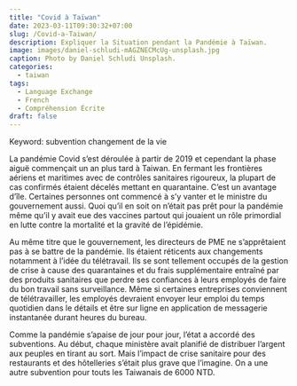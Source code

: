 ```yaml
---
title: "Covid à Taïwan"
date: 2023-03-11T09:30:32+07:00
slug: /Covid-a-Taiwan/
description: Expliquer la Situation pendant la Pandémie à Taïwan.
image: images/daniel-schludi-mAGZNECMcUg-unsplash.jpg
caption: Photo by Daniel Schludi Unsplash.
categories:
  - taiwan
tags:
  - Language Exchange
  - French
  - Compréhension Écrite
draft: false
---
```



Keyword: subvention changement de la vie 

La pandémie Covid s’est déroulée à partir de 2019 et cependant la phase aiguë commençait un an plus tard à Taiwan. En fermant les frontières aériens et maritimes avec de contrôles sanitaires rigoureux, la plupart de cas confirmés étaient décelés mettant en quarantaine. C’est un avantage d’île. Certaines personnes ont commencé à s’y vanter et le ministre du gouvernement aussi. Quoi qu’il en soit on n’était pas prêt pour la pandémie même qu’il y avait eue des vaccines partout qui jouaient un rôle primordial en lutte contre la mortalité et la gravité de l’épidémie.

Au même titre que le gouvernement, les directeurs de PME ne s’apprêtaient pas à se battre de la pandémie. Ils étaient réticents aux changements notamment à l’idée du télétravail. Ils se sont tellement occupés de la gestion de crise à cause des quarantaines et du frais supplémentaire entraîné par des produits sanitaires que perdre ses confiances à leurs employés de faire du bon travail sans surveillance. Même si certaines entreprises conviennent de télétravailler, les employés devraient envoyer leur emploi du temps quotidien dans le détails et être sur ligne en application de messagerie instantanée durant heures du bureau.

Comme la pandémie s’apaise de jour pour jour, l’état a accordé des subventions. Au début, chaque ministère avait planifié de distribuer l’argent aux peuples en tirant au sort. Mais l’impact de crise sanitaire pour des restaurants et des hôtelleries s’était plus grave que l’imagine. On a une autre subvention pour touts les Taiwanais de 6000 NTD.
